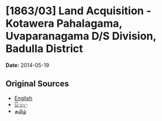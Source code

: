 # [1863/03] Land Acquisition - Kotawera Pahalagama, Uvaparanagama D/S Division, Badulla District

**Date:** 2014-05-19

## Original Sources

- [English](https://documents.gov.lk/view/extra-gazettes/2014/5/1863-03_E.pdf)
- [සිංහල](https://documents.gov.lk/view/extra-gazettes/2014/5/1863-03_S.pdf)
- [தமிழ்](https://documents.gov.lk/view/extra-gazettes/2014/5/1863-03_T.pdf)
